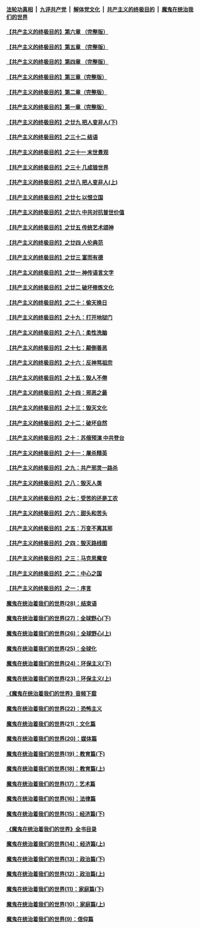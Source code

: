 

####  [法轮功真相](../../../../basic/blob/master/README.md?t=04110030) &nbsp;|&nbsp; [九评共产党](../../../../9ping.md/blob/master/README.md?t=04110030) &nbsp;|&nbsp; [解体党文化](../../../../jtdwh.md/blob/master/README.md?t=04110030)  &nbsp;|&nbsp; [共产主义的终极目的](../../../../gczydzjmd.md/blob/master/README.md?t=04110030) &nbsp;|&nbsp; [魔鬼在统治我们的世界](../../../../mgztzwmdsj.md/blob/master/README.md?t=04110030) 

#### [【共产主义的终极目的】第六章 （完整版）](../pages/nsc422/n11428913.md?t=04110030) 

#### [【共产主义的终极目的】第五章 （完整版）](../pages/nsc422/n11428912.md?t=04110030) 

#### [【共产主义的终极目的】第四章 （完整版）](../pages/nsc422/n11428907.md?t=04110030) 

#### [【共产主义的终极目的】第三章（完整版）](../pages/nsc422/n11428848.md?t=04110030) 

#### [【共产主义的终极目的】第二章（完整版）](../pages/nsc422/n11428831.md?t=04110030) 

#### [【共产主义的终极目的】第一章（完整版）](../pages/nsc422/n11417651.md?t=04110030) 

#### [【共产主义的终极目的】之廿九 把人变非人(下)](../pages/nsc422/n11344140.md?t=04110030) 

#### [【共产主义的终极目的】之三十二 结语](../pages/nsc422/n11360535.md?t=04110030) 

#### [【共产主义的终极目的】之三十一 末世景观](../pages/nsc422/n11351129.md?t=04110030) 

#### [【共产主义的终极目的】之三十 几成狼世界](../pages/nsc422/n11348280.md?t=04110030) 

#### [【共产主义的终极目的】之廿八 把人变非人(上)](../pages/nsc422/n11340492.md?t=04110030) 

#### [【共产主义的终极目的】之廿七 以恨立国](../pages/nsc422/n11336944.md?t=04110030) 

#### [【共产主义的终极目的】之廿六 中共对抗普世价值](../pages/nsc422/n11324785.md?t=04110030) 

#### [【共产主义的终极目的】之廿五 传统艺术颂神](../pages/nsc422/n11296396.md?t=04110030) 

#### [【共产主义的终极目的】之廿四 人伦典范](../pages/nsc422/n11296397.md?t=04110030) 

#### [【共产主义的终极目的】之廿三 富而有德](../pages/nsc422/n11283598.md?t=04110030) 

#### [【共产主义的终极目的】之廿一 神传语言文字](../pages/nsc422/n11263265.md?t=04110030) 

#### [【共产主义的终极目的】之廿二 破坏修炼文化](../pages/nsc422/n11245728.md?t=04110030) 

#### [【共产主义的终极目的】之二十：偷天换日](../pages/nsc422/n11238846.md?t=04110030) 

#### [【共产主义的终极目的】之十九：打开地狱门](../pages/nsc422/n11206376.md?t=04110030) 

#### [【共产主义的终极目的】之十八：柔性洗脑](../pages/nsc422/n11199994.md?t=04110030) 

#### [【共产主义的终极目的】之十七：颠倒善恶](../pages/nsc422/n11179782.md?t=04110030) 

#### [【共产主义的终极目的】之十六：反神骂祖宗](../pages/nsc422/n11166798.md?t=04110030) 

#### [【共产主义的终极目的】之十五：毁人不倦](../pages/nsc422/n11166792.md?t=04110030) 

#### [【共产主义的终极目的】之十四：邪恶之最](../pages/nsc422/n11150249.md?t=04110030) 

#### [【共产主义的终极目的】之十三：毁灭文化](../pages/nsc422/n11135227.md?t=04110030) 

#### [【共产主义的终极目的】之十二：破坏自然](../pages/nsc422/n11135214.md?t=04110030) 

#### [【共产主义的终极目的】之十：苏俄预演 中共登台](../pages/nsc422/n11118424.md?t=04110030) 

#### [【共产主义的终极目的】之十一：屠杀精英](../pages/nsc422/n11118442.md?t=04110030) 

#### [【共产主义的终极目的】之九：共产邪灵一路杀](../pages/nsc422/n11114139.md?t=04110030) 

#### [【共产主义的终极目的】之八：毁灭人类](../pages/nsc422/n11108503.md?t=04110030) 

#### [【共产主义的终极目的】之七：受苦的还是工农](../pages/nsc422/n11101809.md?t=04110030) 

#### [【共产主义的终极目的】之六：甜头和苦头](../pages/nsc422/n11096971.md?t=04110030) 

#### [【共产主义的终极目的】之五：万变不离其邪](../pages/nsc422/n11091285.md?t=04110030) 

#### [【共产主义的终极目的】之四：毁灭路线图](../pages/nsc422/n11086284.md?t=04110030) 

#### [【共产主义的终极目的】之三：马克思魔变](../pages/nsc422/n11061941.md?t=04110030) 

#### [【共产主义的终极目的】之二：中心之国](../pages/nsc422/n11047728.md?t=04110030) 

#### [【共产主义的终极目的】之一：序言](../pages/nsc422/n11086077.md?t=04110030) 

#### [魔鬼在统治着我们的世界(28)：结束语](../pages/nsc422/n10936246.md?t=04110030) 

#### [魔鬼在统治着我们的世界(27)：全球野心(下)](../pages/nsc422/n10928319.md?t=04110030) 

#### [魔鬼在统治着我们的世界(26)：全球野心(上)](../pages/nsc422/n10900318.md?t=04110030) 

#### [魔鬼在统治着我们的世界(25)：全球化](../pages/nsc422/n10788205.md?t=04110030) 

#### [魔鬼在统治着我们的世界(24)：环保主义(下)](../pages/nsc422/n10695307.md?t=04110030) 

#### [魔鬼在统治着我们的世界(23)：环保主义(上)](../pages/nsc422/n10688613.md?t=04110030) 

#### [《魔鬼在统治着我们的世界》音频下载](../pages/nsc422/n10635553.md?t=04110030) 

#### [魔鬼在统治着我们的世界(22)：恐怖主义](../pages/nsc422/n10614727.md?t=04110030) 

#### [魔鬼在统治着我们的世界(21)：文化篇](../pages/nsc422/n10597706.md?t=04110030) 

#### [魔鬼在统治着我们的世界(20)：媒体篇](../pages/nsc422/n10586579.md?t=04110030) 

#### [魔鬼在统治着我们的世界(19)：教育篇(下)](../pages/nsc422/n10564808.md?t=04110030) 

#### [魔鬼在统治着我们的世界(18)：教育篇(上)](../pages/nsc422/n10526970.md?t=04110030) 

#### [魔鬼在统治着我们的世界(17)：艺术篇](../pages/nsc422/n10499093.md?t=04110030) 

#### [魔鬼在统治着我们的世界(16)：法律篇](../pages/nsc422/n10485969.md?t=04110030) 

#### [魔鬼在统治着我们的世界(15)：经济篇(下)](../pages/nsc422/n10469975.md?t=04110030) 

#### [《魔鬼在统治着我们的世界》全书目录](../pages/nsc422/n10464261.md?t=04110030) 

#### [魔鬼在统治着我们的世界(14)：经济篇(上)](../pages/nsc422/n10457370.md?t=04110030) 

#### [魔鬼在统治着我们的世界(13)：政治篇(下)](../pages/nsc422/n10448270.md?t=04110030) 

#### [魔鬼在统治着我们的世界(12)：政治篇(上)](../pages/nsc422/n10444576.md?t=04110030) 

#### [魔鬼在统治着我们的世界(11)：家庭篇(下)](../pages/nsc422/n10440961.md?t=04110030) 

#### [魔鬼在统治着我们的世界(10)：家庭篇(上)](../pages/nsc422/n10435448.md?t=04110030) 

#### [魔鬼在统治着我们的世界(9)：信仰篇](../pages/nsc422/n10432159.md?t=04110030) 


